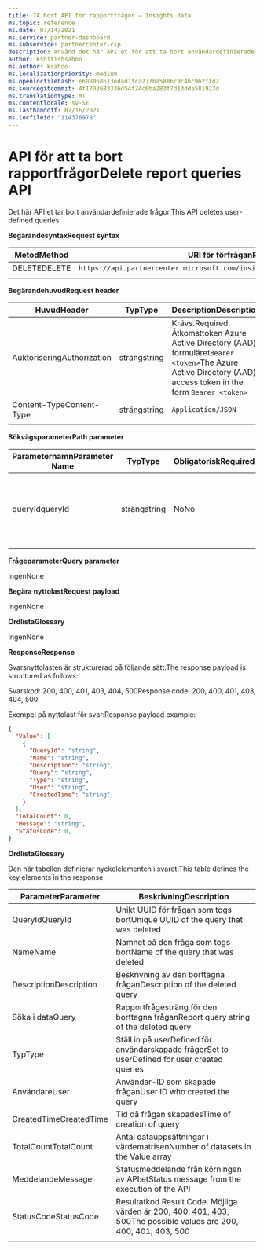 ```yaml
---
title: TA bort API för rapportfrågor – Insights data
ms.topic: reference
ms.date: 07/14/2021
ms.service: partner-dashboard
ms.subservice: partnercenter-csp
description: Använd det här API:et för att ta bort användardefinierade frågor i Partner center-insikter.
author: kshitishsahoo
ms.author: ksahoo
ms.localizationpriority: medium
ms.openlocfilehash: e608068613edad1fca277ba5886c9c4bc962ffd2
ms.sourcegitcommit: 4f1702683336d54f24c0ba283f7d13dda581923d
ms.translationtype: MT
ms.contentlocale: sv-SE
ms.lasthandoff: 07/16/2021
ms.locfileid: "114376978"
---
```

# <a name="delete-report-queries-api"></a><span data-ttu-id="d6f7e-103">API för att ta bort rapportfrågor</span><span class="sxs-lookup"><span data-stu-id="d6f7e-103">Delete report queries API</span></span>

<span data-ttu-id="d6f7e-104">Det här API:et tar bort användardefinierade frågor.</span><span class="sxs-lookup"><span data-stu-id="d6f7e-104">This API deletes user-defined queries.</span></span>

<span data-ttu-id="d6f7e-105">**Begärandesyntax**</span><span class="sxs-lookup"><span data-stu-id="d6f7e-105">**Request syntax**</span></span>

|    <span data-ttu-id="d6f7e-106">Metod</span><span class="sxs-lookup"><span data-stu-id="d6f7e-106">Method</span></span>    |    <span data-ttu-id="d6f7e-107">URI för förfrågan</span><span class="sxs-lookup"><span data-stu-id="d6f7e-107">Request URI</span></span>    |
|    ----    |    ----    |
|    <span data-ttu-id="d6f7e-108">DELETE</span><span class="sxs-lookup"><span data-stu-id="d6f7e-108">DELETE</span></span>    |    `https://api.partnercenter.microsoft.com/insights/v1/mpn/ScheduledQueries/{queryId}` |
|        |        |

<span data-ttu-id="d6f7e-109">**Begärandehuvud**</span><span class="sxs-lookup"><span data-stu-id="d6f7e-109">**Request header**</span></span>

|    <span data-ttu-id="d6f7e-110">Huvud</span><span class="sxs-lookup"><span data-stu-id="d6f7e-110">Header</span></span>    |    <span data-ttu-id="d6f7e-111">Typ</span><span class="sxs-lookup"><span data-stu-id="d6f7e-111">Type</span></span>    |    <span data-ttu-id="d6f7e-112">Description</span><span class="sxs-lookup"><span data-stu-id="d6f7e-112">Description</span></span>    |
|    ----    |    ----    |    ----    |
|    <span data-ttu-id="d6f7e-113">Auktorisering</span><span class="sxs-lookup"><span data-stu-id="d6f7e-113">Authorization</span></span>    |    <span data-ttu-id="d6f7e-114">sträng</span><span class="sxs-lookup"><span data-stu-id="d6f7e-114">string</span></span>    |    <span data-ttu-id="d6f7e-115">Krävs.</span><span class="sxs-lookup"><span data-stu-id="d6f7e-115">Required.</span></span> <span data-ttu-id="d6f7e-116">Åtkomsttoken Azure Active Directory (AAD) i formuläret`Bearer <token>`</span><span class="sxs-lookup"><span data-stu-id="d6f7e-116">The Azure Active Directory (AAD) access token in the form `Bearer <token>`</span></span>    |
|    <span data-ttu-id="d6f7e-117">Content-Type</span><span class="sxs-lookup"><span data-stu-id="d6f7e-117">Content-Type</span></span>    |    <span data-ttu-id="d6f7e-118">sträng</span><span class="sxs-lookup"><span data-stu-id="d6f7e-118">string</span></span>    |    `Application/JSON`    |
|        |        |        |

<span data-ttu-id="d6f7e-119">**Sökvägsparameter**</span><span class="sxs-lookup"><span data-stu-id="d6f7e-119">**Path parameter**</span></span>

|    <span data-ttu-id="d6f7e-120">Parameternamn</span><span class="sxs-lookup"><span data-stu-id="d6f7e-120">Parameter Name</span></span>    |    <span data-ttu-id="d6f7e-121">Typ</span><span class="sxs-lookup"><span data-stu-id="d6f7e-121">Type</span></span>    |    <span data-ttu-id="d6f7e-122">Obligatorisk</span><span class="sxs-lookup"><span data-stu-id="d6f7e-122">Required</span></span>    |    <span data-ttu-id="d6f7e-123">Beskrivning</span><span class="sxs-lookup"><span data-stu-id="d6f7e-123">Description</span></span>    |
|    ----    |    ----    |    ----    |    ----    |
|    <span data-ttu-id="d6f7e-124">queryId</span><span class="sxs-lookup"><span data-stu-id="d6f7e-124">queryId</span></span>     |    <span data-ttu-id="d6f7e-125">sträng</span><span class="sxs-lookup"><span data-stu-id="d6f7e-125">string</span></span>     |    <span data-ttu-id="d6f7e-126">No</span><span class="sxs-lookup"><span data-stu-id="d6f7e-126">No</span></span>    |    <span data-ttu-id="d6f7e-127">Filtrera för att hämta information om endast frågor med det ID som anges i argumentet</span><span class="sxs-lookup"><span data-stu-id="d6f7e-127">Filter to get details of only queries with the ID given in the argument</span></span>     |
|        |        |        |        |

<span data-ttu-id="d6f7e-128">**Frågeparameter**</span><span class="sxs-lookup"><span data-stu-id="d6f7e-128">**Query parameter**</span></span>

<span data-ttu-id="d6f7e-129">Ingen</span><span class="sxs-lookup"><span data-stu-id="d6f7e-129">None</span></span>

<span data-ttu-id="d6f7e-130">**Begära nyttolast**</span><span class="sxs-lookup"><span data-stu-id="d6f7e-130">**Request payload**</span></span>

<span data-ttu-id="d6f7e-131">Ingen</span><span class="sxs-lookup"><span data-stu-id="d6f7e-131">None</span></span>

<span data-ttu-id="d6f7e-132">**Ordlista**</span><span class="sxs-lookup"><span data-stu-id="d6f7e-132">**Glossary**</span></span>

<span data-ttu-id="d6f7e-133">Ingen</span><span class="sxs-lookup"><span data-stu-id="d6f7e-133">None</span></span>

<span data-ttu-id="d6f7e-134">**Response**</span><span class="sxs-lookup"><span data-stu-id="d6f7e-134">**Response**</span></span>

<span data-ttu-id="d6f7e-135">Svarsnyttolasten är strukturerad på följande sätt:</span><span class="sxs-lookup"><span data-stu-id="d6f7e-135">The response payload is structured as follows:</span></span>

<span data-ttu-id="d6f7e-136">Svarskod: 200, 400, 401, 403, 404, 500</span><span class="sxs-lookup"><span data-stu-id="d6f7e-136">Response code: 200, 400, 401, 403, 404, 500</span></span>

<span data-ttu-id="d6f7e-137">Exempel på nyttolast för svar:</span><span class="sxs-lookup"><span data-stu-id="d6f7e-137">Response payload example:</span></span>

```json
{ 
  "Value": [ 
    { 
      "QueryId": "string", 
      "Name": "string", 
      "Description": "string", 
      "Query": "string", 
      "Type": "string", 
      "User": "string", 
      "CreatedTime": "string", 
    } 
  ], 
  "TotalCount": 0, 
  "Message": "string", 
  "StatusCode": 0, 
}
```

<span data-ttu-id="d6f7e-138">**Ordlista**</span><span class="sxs-lookup"><span data-stu-id="d6f7e-138">**Glossary**</span></span>

<span data-ttu-id="d6f7e-139">Den här tabellen definierar nyckelelementen i svaret:</span><span class="sxs-lookup"><span data-stu-id="d6f7e-139">This table defines the key elements in the response:</span></span>

|    <span data-ttu-id="d6f7e-140">Parameter</span><span class="sxs-lookup"><span data-stu-id="d6f7e-140">Parameter</span></span>    |    <span data-ttu-id="d6f7e-141">Beskrivning</span><span class="sxs-lookup"><span data-stu-id="d6f7e-141">Description</span></span>    |
|    ----    |    ----    |
|    <span data-ttu-id="d6f7e-142">QueryId</span><span class="sxs-lookup"><span data-stu-id="d6f7e-142">QueryId</span></span>     |    <span data-ttu-id="d6f7e-143">Unikt UUID för frågan som togs bort</span><span class="sxs-lookup"><span data-stu-id="d6f7e-143">Unique UUID of the query that was deleted</span></span>    |
|    <span data-ttu-id="d6f7e-144">Name</span><span class="sxs-lookup"><span data-stu-id="d6f7e-144">Name</span></span>     |    <span data-ttu-id="d6f7e-145">Namnet på den fråga som togs bort</span><span class="sxs-lookup"><span data-stu-id="d6f7e-145">Name of the query that was deleted</span></span>    |
|    <span data-ttu-id="d6f7e-146">Description</span><span class="sxs-lookup"><span data-stu-id="d6f7e-146">Description</span></span>     |    <span data-ttu-id="d6f7e-147">Beskrivning av den borttagna frågan</span><span class="sxs-lookup"><span data-stu-id="d6f7e-147">Description of the deleted query</span></span>     |
|    <span data-ttu-id="d6f7e-148">Söka i data</span><span class="sxs-lookup"><span data-stu-id="d6f7e-148">Query</span></span>     |    <span data-ttu-id="d6f7e-149">Rapportfrågesträng för den borttagna frågan</span><span class="sxs-lookup"><span data-stu-id="d6f7e-149">Report query string of the deleted query</span></span>    |
|    <span data-ttu-id="d6f7e-150">Typ</span><span class="sxs-lookup"><span data-stu-id="d6f7e-150">Type</span></span>     |    <span data-ttu-id="d6f7e-151">Ställ in på userDefined för användarskapade frågor</span><span class="sxs-lookup"><span data-stu-id="d6f7e-151">Set to userDefined for user created queries</span></span>     |
|    <span data-ttu-id="d6f7e-152">Användare</span><span class="sxs-lookup"><span data-stu-id="d6f7e-152">User</span></span>     |    <span data-ttu-id="d6f7e-153">Användar-ID som skapade frågan</span><span class="sxs-lookup"><span data-stu-id="d6f7e-153">User ID who created the query</span></span>     |
|    <span data-ttu-id="d6f7e-154">CreatedTime</span><span class="sxs-lookup"><span data-stu-id="d6f7e-154">CreatedTime</span></span>     |    <span data-ttu-id="d6f7e-155">Tid då frågan skapades</span><span class="sxs-lookup"><span data-stu-id="d6f7e-155">Time of creation of query</span></span>     |
|    <span data-ttu-id="d6f7e-156">TotalCount</span><span class="sxs-lookup"><span data-stu-id="d6f7e-156">TotalCount</span></span>     |    <span data-ttu-id="d6f7e-157">Antal datauppsättningar i värdematrisen</span><span class="sxs-lookup"><span data-stu-id="d6f7e-157">Number of datasets in the Value array</span></span>     |
|    <span data-ttu-id="d6f7e-158">Meddelande</span><span class="sxs-lookup"><span data-stu-id="d6f7e-158">Message</span></span>     |    <span data-ttu-id="d6f7e-159">Statusmeddelande från körningen av API:et</span><span class="sxs-lookup"><span data-stu-id="d6f7e-159">Status message from the execution of the API</span></span>     |
|    <span data-ttu-id="d6f7e-160">StatusCode</span><span class="sxs-lookup"><span data-stu-id="d6f7e-160">StatusCode</span></span>     |    <span data-ttu-id="d6f7e-161">Resultatkod.</span><span class="sxs-lookup"><span data-stu-id="d6f7e-161">Result Code.</span></span> <span data-ttu-id="d6f7e-162">Möjliga värden är 200, 400, 401, 403, 500</span><span class="sxs-lookup"><span data-stu-id="d6f7e-162">The possible values are 200, 400, 401, 403, 500</span></span>     |
|        |        |
